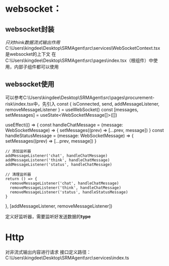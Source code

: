# websocket：
## websocket封装
*只对think数据流式输出作用*
C:\Users\kingdee\Desktop\SRMAgent\src\services\WebSocketContext.tsx 是websocket的上下文
在C:\Users\kingdee\Desktop\SRMAgent\src\pages\index.tsx（根组件）中使用，内部子组件都可以使用
## websocket使用
可以参考C:\Users\kingdee\Desktop\SRMAgent\src\pages\procurement-risk\index.tsx中，先引入
const { isConnected, send, addMessageListener, removeMessageListener } = useWebSocket()
  const [messages, setMessages] = useState<WebSocketMessage[]>([])

useEffect(() => {
    const handleChatMessage = (message: WebSocketMessage) => {
      setMessages((prev) => [...prev, message])
    }
    const handleStatusMessage = (message: WebSocketMessage) => {
      setMessages((prev) => [...prev, message])
    }

    // 添加监听器
    addMessageListener('chat', handleChatMessage)
    addMessageListener('think', handleChatMessage)
    addMessageListener('status', handleChatMessage)

    // 清理监听器
    return () => {
      removeMessageListener('chat', handleChatMessage)
      removeMessageListener('think', handleChatMessage)
      removeMessageListener('status', handleStatusMessage)
    }
  }, [addMessageListener, removeMessageListener])

  定义好监听器，需要监听好发送数据的**type**

# Http
对非流式输出内容进行请求
接口定义路径：
C:\Users\kingdee\Desktop\SRMAgent\src\services\index.ts
